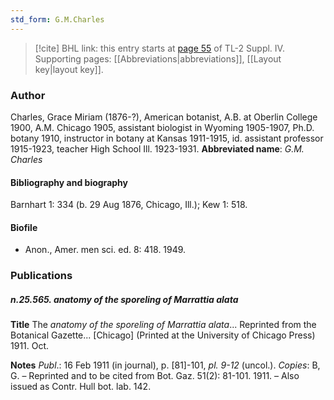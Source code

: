 ```yaml
---
std_form: G.M.Charles
---
```


> [!cite] BHL link: this entry starts at [page 55](https://www.biodiversitylibrary.org/page/33265732) of TL-2 Suppl. IV.
> Supporting pages: [[Abbreviations|abbreviations]], [[Layout key|layout key]].

### Author

Charles, Grace Miriam (1876-?), American botanist, A.B. at Oberlin College 1900, A.M. Chicago 1905, assistant biologist in Wyoming 1905-1907, Ph.D. botany 1910, instructor in botany at Kansas 1911-1915, id. assistant professor 1915-1923, teacher High School Ill. 1923-1931. 
**Abbreviated name**: *G.M. Charles*

#### Bibliography and biography

Barnhart 1: 334 (b. 29 Aug 1876, Chicago, Ill.); Kew 1: 518.

#### Biofile

- Anon., Amer. men sci. ed. 8: 418. 1949.

### Publications

##### n.25.565. anatomy of the sporeling of Marrattia alata

**Title**
The *anatomy of the sporeling of Marrattia alata*... Reprinted from the Botanical Gazette... \[Chicago\] (Printed at the University of Chicago Press) 1911. Oct.

**Notes**
*Publ*.: 16 Feb 1911 (in journal), p. \[81\]-101, *pl. 9-12* (uncol.). *Copies*: B, G. – Reprinted and to be cited from Bot. Gaz. 51(2): 81-101. 1911. – Also issued as Contr. Hull bot. lab. 142.

